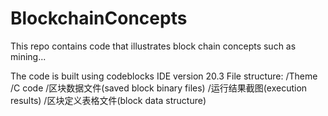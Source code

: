 # BlockchainConcepts
This repo contains code that illustrates block chain concepts such as mining...

The code is built using codeblocks IDE version 20.3
File structure:
/Theme
  /C code
  /区块数据文件(saved block binary files)
  /运行结果截图(execution results)
  /区块定义表格文件(block data structure)
